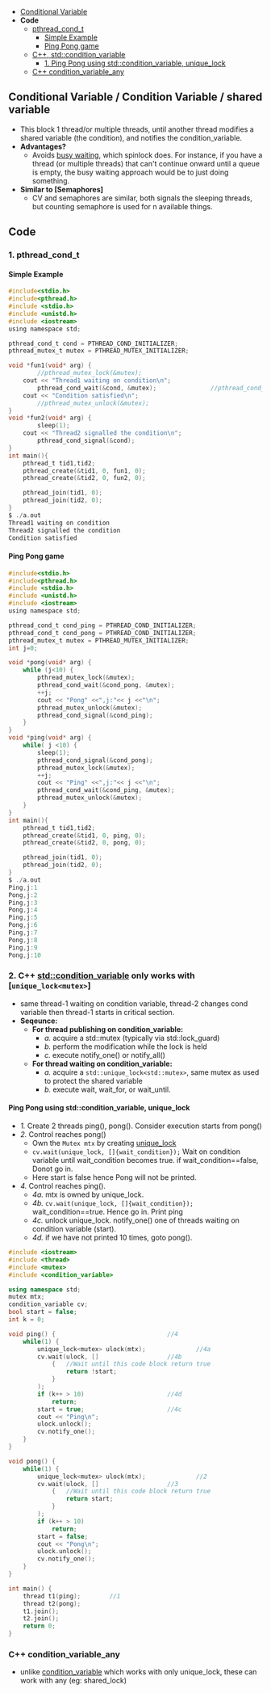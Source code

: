 - [Conditional Variable](#cv)
- **Code**
  - [pthread_cond_t](#pc)
    - [Simple Example](#c1)
    - [Ping Pong game](#pp)
  - [C++, std::condition_variable](#cppc)
    - [1. Ping Pong using std::condition_variable, unique_lock](#cpppp)
  - [C++ condition_variable_any](#cppcva) 

<a name=cv></a>
## Conditional Variable / Condition Variable / shared variable
- This block 1 thread/or multiple threads, until another thread modifies a shared variable (the condition), and notifies the condition_variable.
- **Advantages?**
  - Avoids [busy waiting](/Threads_Processes_IPC/Terms#busyw), which spinlock does. For instance, if you have a thread (or multiple threads) that can't continue onward until a queue is empty, the busy waiting approach would be to just doing something.
- **Similar to [Semaphores]**
  - CV and semaphores are similar, both signals the sleeping threads, but counting semaphore is used for n available things.

## Code
<a name=pc></a>
### 1. pthread_cond_t
<a name=c1></a>
#### Simple Example
```c
#include<stdio.h>
#include<pthread.h>
#include <stdio.h>
#include <unistd.h>
#include <iostream>
using namespace std;

pthread_cond_t cond = PTHREAD_COND_INITIALIZER;
pthread_mutex_t mutex = PTHREAD_MUTEX_INITIALIZER;

void *fun1(void* arg) {
        //pthread_mutex_lock(&mutex);
	cout << "Thread1 waiting on condition\n";
        pthread_cond_wait(&cond, &mutex);               //pthread_cond_wait() might provide unexepected result without mutex
	cout << "Condition satisfied\n";
        //pthread_mutex_unlock(&mutex);
}
void *fun2(void* arg) {
        sleep(1);
	cout << "Thread2 signalled the condition\n";
        pthread_cond_signal(&cond);
}
int main(){
    pthread_t tid1,tid2;
    pthread_create(&tid1, 0, fun1, 0);
    pthread_create(&tid2, 0, fun2, 0);

    pthread_join(tid1, 0);
    pthread_join(tid2, 0);
}
$ ./a.out
Thread1 waiting on condition
Thread2 signalled the condition
Condition satisfied
```
<a name=pp></a>
#### Ping Pong game
```c
#include<stdio.h>
#include<pthread.h>
#include <stdio.h>
#include <unistd.h>
#include <iostream>
using namespace std;

pthread_cond_t cond_ping = PTHREAD_COND_INITIALIZER;
pthread_cond_t cond_pong = PTHREAD_COND_INITIALIZER;
pthread_mutex_t mutex = PTHREAD_MUTEX_INITIALIZER;
int j=0;

void *pong(void* arg) {
    while (j<10) {
        pthread_mutex_lock(&mutex);
        pthread_cond_wait(&cond_pong, &mutex);
        ++j;
        cout << "Pong" <<",j:"<< j <<"\n";
        pthread_mutex_unlock(&mutex);
        pthread_cond_signal(&cond_ping);
    }
}
void *ping(void* arg) {
    while( j <10) {
        sleep(1);
        pthread_cond_signal(&cond_pong);
        pthread_mutex_lock(&mutex);
        ++j;
        cout << "Ping" <<",j:"<< j <<"\n";
        pthread_cond_wait(&cond_ping, &mutex);
        pthread_mutex_unlock(&mutex);
    }
}
int main(){
    pthread_t tid1,tid2;
    pthread_create(&tid1, 0, ping, 0);
    pthread_create(&tid2, 0, pong, 0);

    pthread_join(tid1, 0);
    pthread_join(tid2, 0);
}
$ ./a.out
Ping,j:1
Pong,j:2
Ping,j:3
Pong,j:4
Ping,j:5
Pong,j:6
Ping,j:7
Pong,j:8
Ping,j:9
Pong,j:10
```
<a name=cppc></a>
### 2. C++ [std::condition_variable](https://en.cppreference.com/w/cpp/thread/condition_variable) only works with [`unique_lock<mutex>`]
- same thread-1 waiting on condition variable, thread-2 changes cond variable then thread-1 starts in critical section.
- **Seqeunce:**
  - **For thread publishing on condition_variable:**
    - _a._ acquire a std::mutex (typically via std::lock_guard)
    - _b._ perform the modification while the lock is held
    - _c._ execute notify_one() or notify_all()
  - **For thread waiting on condition_variable:**
    - _a._ acquire a `std::unique_lock<std::mutex>`, same mutex as used to protect the shared variable
    - _b._ execute wait, wait_for, or wait_until.
<a name=cpppp></a>
#### Ping Pong using std::condition_variable, unique_lock
- _1._ Create 2 threads ping(), pong(). Consider execution starts from pong()
- _2._ Control reaches pong()
  - Own the `Mutex mtx` by creating [unique_lock](/Threads_Processes_IPC/IPC/synchronization/Mutex)
  - `cv.wait(unique_lock, []{wait_condition});` Wait on condition variable until wait_condition becomes true. if wait_condition==false, Donot go in.
  - Here start is false hence Pong will not be printed.
- _4._ Control reaches ping().
  - _4a._ mtx is owned by unique_lock. 
  - _4b._ `cv.wait(unique_lock, []{wait_condition});` wait_condition==true. Hence go in. Print ping
  - _4c._ unlock unique_lock. notify_one() one of threads waiting on condition variable (start).
  - _4d._ if we have not printed 10 times, goto pong().
```cpp
#include <iostream>
#include <thread>
#include <mutex>
#include <condition_variable>

using namespace std;
mutex mtx;
condition_variable cv;
bool start = false;
int k = 0;

void ping() {								//4
	while(1) {
		unique_lock<mutex> ulock(mtx);				//4a
		cv.wait(ulock, []					//4b
			{	//Wait until this code block return true
				return !start;
			}
		);
		if (k++ > 10)						//4d
			return;
		start = true;						//4c
		cout << "Ping\n";
		ulock.unlock();
		cv.notify_one();
	}
}

void pong() {
	while(1) {
		unique_lock<mutex> ulock(mtx);				//2
		cv.wait(ulock, []					//3
			{	//Wait until this code block return true
				return start;
			}
		);
		if (k++ > 10)
			return;
		start = false;
		cout << "Pong\n";
		ulock.unlock();
		cv.notify_one();
	}
}

int main() {
	thread t1(ping);		//1
	thread t2(pong);
	t1.join();
	t2.join();
	return 0;
}
```
<a name=cppcva></a>
### C++ condition_variable_any
- unlike [condition_variable]() which works with only unique_lock, these can work with any (eg: shared_lock)
